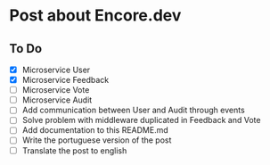 # Post about Encore.dev

## To Do

- [x] Microservice User
- [x] Microservice Feedback
- [ ] Microservice Vote
- [ ] Microservice Audit
- [ ] Add communication between User and Audit through events
- [ ] Solve problem with middleware duplicated in Feedback and Vote
- [ ] Add documentation to this README.md
- [ ] Write the portuguese version of the post
- [ ] Translate the post to english